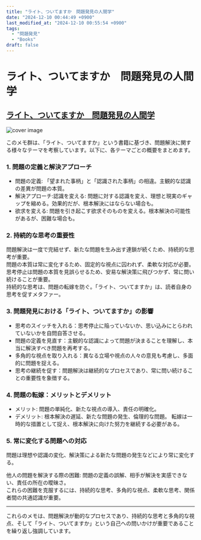 ```yaml
---
title: "ライト、ついてますか　問題発見の人間学"
date: "2024-12-10 00:44:49 +0900"
last_modified_at: "2024-12-10 00:55:54 +0900"
tags:
  - "問題発見"
  - "Books"
draft: false
---
```

# ライト、ついてますか　問題発見の人間学

## [ライト、ついてますか　問題発見の人間学](https://www.amazon.co.jp/dp/B09BDWRCXN "ライト、ついてますか　問題発見の人間学")

![cover image](https://m.media-amazon.com/images/I/71bX8DkuilL._SY160.jpg)

このメモ群は、「ライト、ついてますか」という書籍に基づき、問題解決に関する様々なテーマを考察しています。以下に、各テーマごとの概要をまとめます。

### 1. 問題の定義と解決アプローチ

- 問題の定義: 「望まれた事柄」と「認識された事柄」の相違。主観的な認識の差異が問題の本質。
- 解決アプローチ:認識を変える: 問題に対する認識を変え、理想と現実のギャップを縮める。効果的だが、根本解決にはならない場合も。
- 欲求を変える: 問題を引き起こす欲求そのものを変える。根本解決の可能性があるが、困難な場合も。

### 2. 持続的な思考の重要性

問題解決は一度で完結せず、新たな問題を生み出す連鎖が続くため、持続的な思考が重要。  
問題の本質は常に変化するため、固定的な視点に囚われず、柔軟な対応が必要。
思考停止は問題の本質を見誤らせるため、安易な解決策に飛びつかず、常に問い続けることが重要。  
持続的な思考は、問題の転嫁を防ぐ。「ライト、ついてますか」は、読者自身の思考を促すメタファー。

### 3. 問題発見における「ライト、ついてますか」の影響

- 思考のスイッチを入れる：思考停止に陥っていないか、思い込みにとらわれていないかを自問自答させる。
- 問題の定義を見直す：主観的な認識によって問題が決まることを理解し、本当に解決すべき問題を再考する。
- 多角的な視点を取り入れる：異なる立場や視点の人々の意見も考慮し、多面的に問題を捉える。
- 思考の継続を促す：問題解決は継続的なプロセスであり、常に問い続けることの重要性を象徴する。

### 4. 問題の転嫁：メリットとデメリット

- メリット: 問題の単純化、新たな視点の導入、責任の明確化。
- デメリット: 根本解決の遅延、新たな問題の発生、倫理的な問題。
転嫁は一時的な措置として捉え、根本解決に向けた努力を継続する必要がある。

### 5. 常に変化する問題への対応

問題は理想や認識の変化、解決策による新たな問題の発生などにより常に変化する。

他人の問題を解決する際の困難: 問題の定義の誤解、相手が解決を実感できない、責任の所在の曖昧さ。  
これらの困難を克服するには、持続的な思考、多角的な視点、柔軟な思考、関係者間の共通認識が重要。

---

これらのメモは、問題解決が動的なプロセスであり、持続的な思考と多角的な視点、そして「ライト、ついてますか」という自己への問いかけが重要であることを繰り返し強調しています。
